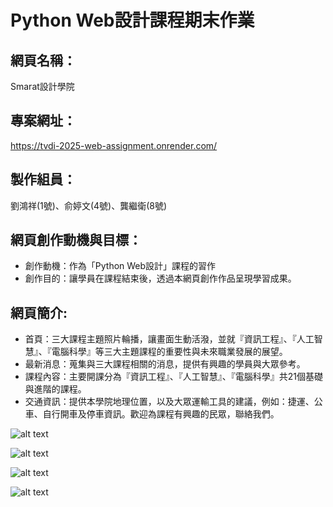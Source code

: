# Python Web設計課程期末作業

## 網頁名稱：

Smarat設計學院

## 專案網址：

https://tvdi-2025-web-assignment.onrender.com/

## 製作組員：

劉鴻祥(1號)、俞婷文(4號)、龔繼衛(8號)

## 網頁創作動機與目標：

- 創作動機：作為「Python Web設計」課程的習作
- 創作目的：讓學員在課程結束後，透過本網頁創作作品呈現學習成果。

## 網頁簡介:
- 首頁：三大課程主題照片輪播，讓畫面生動活潑，並就『資訊工程』、『人工智慧』、『電腦科學』等三大主題課程的重要性與未來職業發展的展望。
- 最新消息：蒐集與三大課程相關的消息，提供有興趣的學員與大眾參考。
- 課程內容：主要開課分為『資訊工程』、『人工智慧』、『電腦科學』共21個基礎與進階的課程。
- 交通資訊：提供本學院地理位置，以及大眾運輸工具的建議，例如：捷運、公車、自行開車及停車資訊。歡迎為課程有興趣的民眾，聯絡我們。

![alt text](./img/smart設計學院1_homepage.png)

![alt text](./img/smart設計學院2_news.png/)

![alt text](./img/smart設計學院3_courses.png)

![alt text](./img/smart設計學院3_courses.png)
